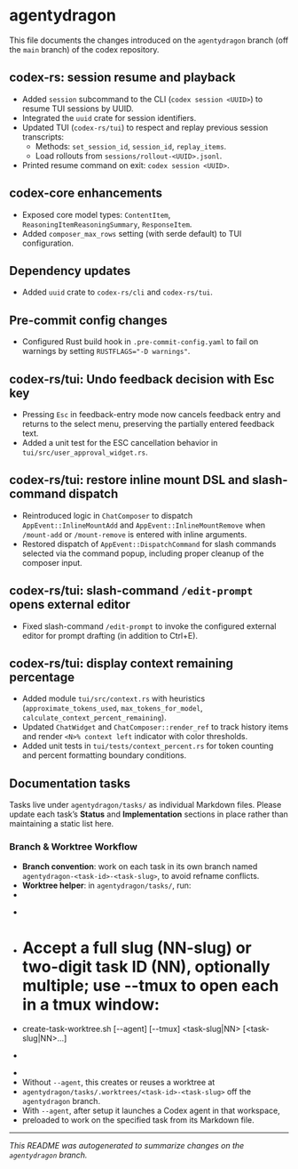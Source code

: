 # agentydragon

This file documents the changes introduced on the `agentydragon` branch
(off the `main` branch) of the codex repository.

## codex-rs: session resume and playback
- Added `session` subcommand to the CLI (`codex session <UUID>`) to resume TUI sessions by UUID.
- Integrated the `uuid` crate for session identifiers.
- Updated TUI (`codex-rs/tui`) to respect and replay previous session transcripts:
  - Methods: `set_session_id`, `session_id`, `replay_items`.
  - Load rollouts from `sessions/rollout-<UUID>.jsonl`.
- Printed resume command on exit: `codex session <UUID>`.

## codex-core enhancements
- Exposed core model types: `ContentItem`, `ReasoningItemReasoningSummary`, `ResponseItem`.
- Added `composer_max_rows` setting (with serde default) to TUI configuration.

## Dependency updates
- Added `uuid` crate to `codex-rs/cli` and `codex-rs/tui`.

## Pre-commit config changes
- Configured Rust build hook in `.pre-commit-config.yaml` to fail on warnings by setting `RUSTFLAGS="-D warnings"`.

## codex-rs/tui: Undo feedback decision with Esc key
- Pressing `Esc` in feedback-entry mode now cancels feedback entry and returns to the select menu, preserving the partially entered feedback text.
- Added a unit test for the ESC cancellation behavior in `tui/src/user_approval_widget.rs`.

## codex-rs/tui: restore inline mount DSL and slash-command dispatch
- Reintroduced logic in `ChatComposer` to dispatch `AppEvent::InlineMountAdd` and `AppEvent::InlineMountRemove` when `/mount-add` or `/mount-remove` is entered with inline arguments.
- Restored dispatch of `AppEvent::DispatchCommand` for slash commands selected via the command popup, including proper cleanup of the composer input.

## codex-rs/tui: slash-command `/edit-prompt` opens external editor
- Fixed slash-command `/edit-prompt` to invoke the configured external editor for prompt drafting (in addition to Ctrl+E).

## codex-rs/tui: display context remaining percentage
- Added module `tui/src/context.rs` with heuristics (`approximate_tokens_used`, `max_tokens_for_model`, `calculate_context_percent_remaining`).
- Updated `ChatWidget` and `ChatComposer::render_ref` to track history items and render `<N>% context left` indicator with color thresholds.
- Added unit tests in `tui/tests/context_percent.rs` for token counting and percent formatting boundary conditions.

## Documentation tasks

Tasks live under `agentydragon/tasks/` as individual Markdown files. Please update each task’s **Status** and **Implementation** sections in place rather than maintaining a static list here.

### Branch & Worktree Workflow

- **Branch convention**: work on each task in its own branch named `agentydragon-<task-id>-<task-slug>`, to avoid refname conflicts.
- **Worktree helper**: in `agentydragon/tasks/`, run:
-
-   ```sh
-   # Accept a full slug (NN-slug) or two-digit task ID (NN), optionally multiple; use --tmux to open each in a tmux window:
-   create-task-worktree.sh [--agent] [--tmux] <task-slug|NN> [<task-slug|NN>...]
-   ```
-
-  Without `--agent`, this creates or reuses a worktree at
-  `agentydragon/tasks/.worktrees/<task-id>-<task-slug>` off the `agentydragon` branch.
-  With `--agent`, after setup it launches a Codex agent in that workspace,
  -  preloaded to work on the specified task from its Markdown file.

---

*This README was autogenerated to summarize changes on the `agentydragon` branch.*
